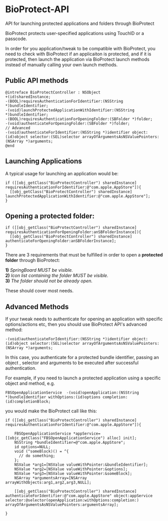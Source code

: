 # BioProtect-API
API for launching protected applications and folders through BioProtect

BioProtect protects user-specified applications using TouchID or a passcode.

In order for you application/tweak to be compatible with BioProtect, you need to check with BioProtect if an applicaiton is protected, and if it is protected, then launch the application via BioProtect launch methods instead of manually calling your own launch methods.

Public API methods
-------------------

    @intreface BioProtectController : NSObject
    +(id)sharedInstance;
    -(BOOL)requiresAuthenticationForIdentifier:(NSString *)bundleIdentifier;
    -(void)launchProtectedApplicationWithIdentifier:(NSString *)bundleIdentifier;
    -(BOOL)requiresAuthenticationForOpeningFolder:(SBFolder *)folder;
    -(void)authenticateForOpeningFolder:(SBFolder *)folder;
    // Advanced
    -(void)authenticateForIdentifier:(NSString *)identifier object:(id)object selector:(SEL)selector arrayOfArgumentsAsNSValuePointers:(NSArray *)arguments;
    @end
    
Launching Applications
----------------------
A typical usage for launching an application would be:

    if ([[obj_getClass("BioProtectController") sharedInstance] requiresAuthenticationForIdentifier:@"com.apple.AppStore"]){
      [[obj_getClass("BioProtectController") sharedInstance] launchProtectedApplicationWithIdentifier:@"com.apple.AppStore"];
    }
    
    
Opening a protected folder:
---------------------------

    if ([[obj_getClass("BioProtectController") sharedInstance] requiresAuthenticationForOpeningFolder:anSBFolderInstance]){
      [[obj_getClass("BioProtectController") sharedInstance] authenticateForOpeningFolder:anSBFolderInstance];
    }

There are 3 requirements that must be fulfilled in order to open a <b>protected folder</b> through BioProtect:

<b>1)</b> <i>SpringBoard MUST be visible.</i><br>
<b>2)</b> <i>Icon list containing the folder MUST be visible.</i><br>
<b>3)</b> <i>The folder should not be already open.</i><br>
  
These should cover most needs. 

Advanced Methods
----------------

If your tweak needs to authenticate for opening an application with specific options/actions etc, then you should use BioProtect API's advanced method:
    
    -(void)authenticateForIdentifier:(NSString *)identifier object:(id)object selector:(SEL)selector arrayOfArgumentsAsNSValuePointers:(NSArray *)arguments;
    
In this case, you authenticate for a protected bundle identifier, passing an object , selector and arguments to be executed after successful authentication. 

For example, if you need to launch a protected application using a specific object and method, e.g. 
    
    FBSOpenApplicationService  -(void)openApplication:(NSString *)bundleIdentifier withOptions:(id)options completion:(id)completionBlock;
    
you would make the BioProtect call like this:
    
    if ([[obj_getClass("BioProtectController") sharedInstance] requiresAuthenticationForIdentifier:@"com.apple.AppStore"]){
        
        FBSOpenApplicationService *appService=[[objc_getClass("FBSOpenApplicationService") alloc] init];
        NSString *bundleIdentifier=@"com.apple.AppStore";
        id options=NULL;
        void (^someBlock)() = ^{
          // do something;
        };
        NSValue *arg1=[NSValue valueWithPointer:&bundleIdentifier];
        NSValue *arg2=[NSValue valueWithPointer:&options];
        NSValue *arg3=[NSValue valueWithPointer:&someBlock];
        NSArray *argumentsArray=[NSArray arrayWithObjects:arg1,arg2,arg3,NULL];
    
        [[obj_getClass("BioProtectController") sharedInstance] authenticateForIdentifier:@"com.apple.AppStore" object:appService selector:@selector(openApplication:withOptions:completion:) arrayOfArgumentsAsNSValuePointers:argumentsArray];
        
    }
		
    
 
